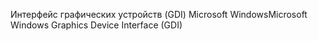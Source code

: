 <span data-ttu-id="8f589-101">Интерфейс графических устройств (GDI) Microsoft Windows</span><span class="sxs-lookup"><span data-stu-id="8f589-101">Microsoft Windows Graphics Device Interface (GDI)</span></span>